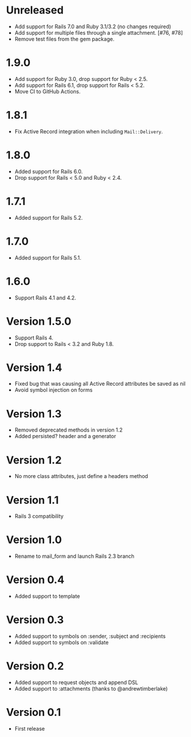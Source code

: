 # Unreleased

* Add support for Rails 7.0 and Ruby 3.1/3.2 (no changes required)
* Add support for multiple files through a single attachment. [#76, #78]
* Remove test files from the gem package.

# 1.9.0

* Add support for Ruby 3.0, drop support for Ruby < 2.5.
* Add support for Rails 6.1, drop support for Rails < 5.2.
* Move CI to GitHub Actions.

# 1.8.1

* Fix Active Record integration when including `Mail::Delivery`.

# 1.8.0

* Added support for Rails 6.0.
* Drop support for Rails < 5.0 and Ruby < 2.4.

# 1.7.1

* Added support for Rails 5.2.

# 1.7.0

* Added support for Rails 5.1.

# 1.6.0

* Support Rails 4.1 and 4.2.

# Version 1.5.0

* Support Rails 4.
* Drop support to Rails < 3.2 and Ruby 1.8.

# Version 1.4

* Fixed bug that was causing all Active Record attributes be saved as nil
* Avoid symbol injection on forms

# Version 1.3

* Removed deprecated methods in version 1.2
* Added persisted? header and a generator

# Version 1.2

* No more class attributes, just define a headers method

# Version 1.1

* Rails 3 compatibility

# Version 1.0

* Rename to mail_form and launch Rails 2.3 branch

# Version 0.4

* Added support to template

# Version 0.3

* Added support to symbols on :sender, :subject and :recipients
* Added support to symbols on :validate

# Version 0.2

* Added support to request objects and append DSL
* Added support to :attachments (thanks to @andrewtimberlake)

# Version 0.1

* First release
